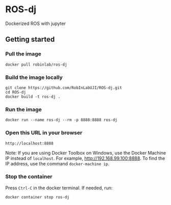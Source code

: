 # ROS-dj
Dockerized ROS with jupyter

## Getting started

### Pull the image

    docker pull robinlab/ros-dj
    
### Build the image locally

    git clone https://github.com/RobInLabUJI/ROS-dj.git
    cd ROS-dj
    docker build -t ros-dj .

### Run the image

    docker run --name ros-dj --rm -p 8888:8888 ros-dj
    
### Open this URL in your browser

    http://localhost:8888
    
Note: If you are using Docker Toolbox on Windows, use the Docker Machine IP instead of ``localhost``. For example, http://192.168.99.100:8888. To find the IP address, use the command ``docker-machine ip``.

### Stop the container

Press `Ctrl-C` in the docker terminal.
If needed, run:

    docker container stop ros-dj
